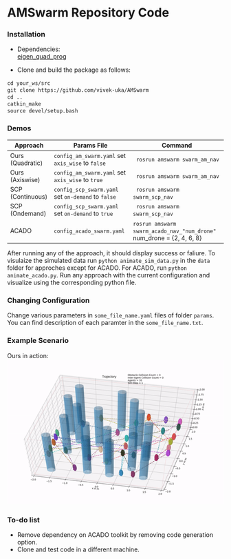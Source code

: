 # AMSwarm Repository Code

### Installation
* Dependencies:  
[eigen_quad_prog](https://github.com/jrl-umi3218/eigen-quadprog)

* Clone and build the package as follows:  
``` 
cd your_ws/src
git clone https://github.com/vivek-uka/AMSwarm
cd .. 
catkin_make  
source devel/setup.bash  
``` 

### Demos
| Approach | Params File | Command |
| -------- | -------- |-----|
|Ours (Quadratic)|  ```config_am_swarm.yaml``` set ```axis_wise``` to ```false``` | ``` rosrun amswarm swarm_am_nav```|
|Ours (Axiswise)|  ```config_am_swarm.yaml``` set ```axis_wise``` to ```true```| ``` rosrun amswarm swarm_am_nav```|
|SCP (Continuous)|  ```config_scp_swarm.yaml``` set ```on-demand``` to ```false```| ``` rosrun amswarm swarm_scp_nav```|
|SCP (Ondemand)|  ```config_scp_swarm.yaml``` set ```on-demand``` to ```true```| ``` rosrun amswarm swarm_scp_nav```|
|ACADO | ```config_acado_swarm.yaml```|``` rosrun amswarm swarm_acado_nav_"num_drone" ``` num_drone = {2, 4, 6, 8}|

After running any of the approach, it should display success or faliure. To visulaize the simulated data run ```python animate_sim_data.py``` in the ```data``` folder for approches except for ACADO. For ACADO, run ```python animate_acado.py```. Run any approach with the current configuration and visualize using the corresponding python file.

### Changing Configuration

Change various parameters in ```some_file_name.yaml``` files of folder ```params```. You can find description of each paramter in the ```some_file_name.txt```.


### Example Scenario

Ours in action:  
![example](data/example.gif)

### To-do list
* Remove dependency on ACADO toolkit by removing code generation option.
* Clone and test code in a different machine. 
